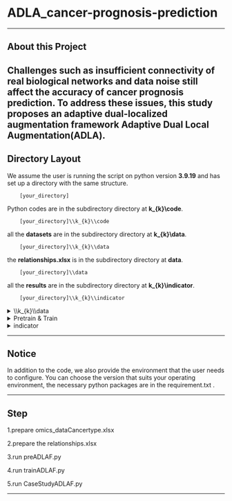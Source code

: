 # ADLA_cancer-prognosis-prediction
---

## About this Project

Challenges such as insufficient connectivity of real biological networks and data noise still affect the accuracy of cancer prognosis prediction. To address these issues, this study proposes an adaptive dual-localized augmentation framework Adaptive Dual Local Augmentation(ADLA).
---
## Directory Layout

We assume the user is running the script on python version **3.9.19** and has set up a directory with the same structure.
~~~
    [your_directory]  
~~~
Python codes are in the subdirectory directory at **k_{k}\\code**. 
~~~
    [your_directory]\\k_{k}\\code  
~~~
all the **datasets**  are in the subdirectory directory at **k_{k}\\data**. 
~~~
    [your_directory]\\k_{k}\\data  
~~~
the **relationships.xlsx**  is in the subdirectory directory at **data**. 
~~~
    [your_directory]\\data
~~~
all the **results**  are in the subdirectory directory at **k_{k}\\indicator**. 
~~~
    [your_directory]\\k_{k}\\indicator
~~~



<details>
<summary>\\k_{k}\\data</summary>

![image](https://github.com/user-attachments/assets/702e5c9e-645c-4ce6-9024-5bcd6faf76b1)

</details> 
<details> 
<summary>Pretrain & Train</summary>
    
![image](https://github.com/user-attachments/assets/ea67f735-0fd5-4193-a4a0-952fe10662a4)

</details>

<details> 
<summary>indicator</summary>
    
![image](https://github.com/user-attachments/assets/03cbbd02-df02-49fa-aba7-92975d00c188)

</details>
    
---
## Notice

In addition to the code, we also provide the environment that the user needs to configure. You can choose the version that suits your operating environment,  the necessary python packages are in the requirement.txt .

---

## Step

1.prepare omics_dataCancertype.xlsx 

2.prepare the relationships.xlsx

3.run preADLAF.py

4.run trainADLAF.py

5.run CaseStudyADLAF.py 

---




